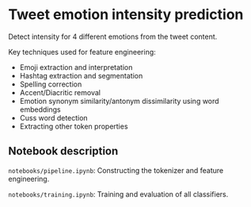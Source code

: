# Tweet emotion intensity prediction 

Detect intensity for 4 different emotions from the tweet content.

Key techniques used for feature engineering:

- Emoji extraction and interpretation
- Hashtag extraction and segmentation
- Spelling correction
- Accent/Diacritic removal
- Emotion synonym similarity/antonym dissimilarity using word embeddings
- Cuss word detection
- Extracting other token properties


## Notebook description

`notebooks/pipeline.ipynb`: Constructing the tokenizer and feature engineering.

`notebooks/training.ipynb`: Training and evaluation of all classifiers.
